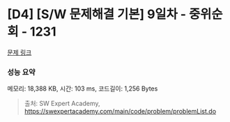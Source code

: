 # [D4] [S/W 문제해결 기본] 9일차 - 중위순회 - 1231 

[문제 링크](https://swexpertacademy.com/main/code/problem/problemDetail.do?contestProbId=AV140YnqAIECFAYD) 

### 성능 요약

메모리: 18,388 KB, 시간: 103 ms, 코드길이: 1,256 Bytes



> 출처: SW Expert Academy, https://swexpertacademy.com/main/code/problem/problemList.do